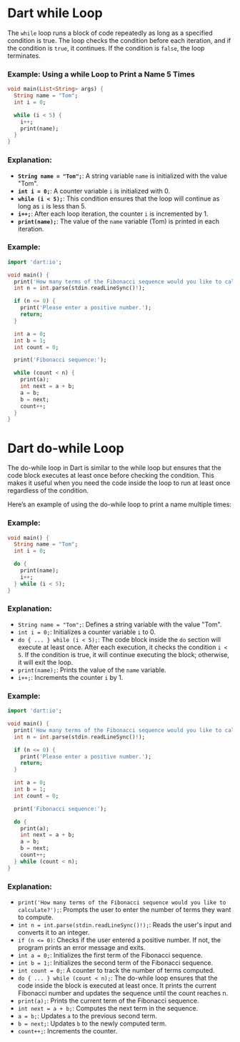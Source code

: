 # Dart while Loop

The `while` loop runs a block of code repeatedly as long as a specified condition is true. The loop checks the condition before each iteration, and if the condition is `true`, it continues. If the condition is `false`, the loop terminates.

### Example: Using a while Loop to Print a Name 5 Times

```dart
void main(List<String> args) {
  String name = "Tom";
  int i = 0;

  while (i < 5) {
    i++;
    print(name);
  } 
}
```
### Explanation:

- **`String name = "Tom";`**: A string variable `name` is initialized with the value "Tom".
- **`int i = 0;`**: A counter variable `i` is initialized with 0.
- **`while (i < 5);`**: This condition ensures that the loop will continue as long as `i` is less than 5.
- **`i++;`**: After each loop iteration, the counter `i` is incremented by 1.
- **`print(name);`**: The value of the `name` variable (Tom) is printed in each iteration.
  
### Example:
```dart
import 'dart:io';

void main() {
  print('How many terms of the Fibonacci sequence would you like to calculate?');
  int n = int.parse(stdin.readLineSync()!);

  if (n <= 0) {
    print('Please enter a positive number.');
    return;
  }

  int a = 0;
  int b = 1;
  int count = 0;

  print('Fibonacci sequence:');

  while (count < n) {
    print(a);
    int next = a + b;
    a = b;
    b = next;
    count++;
  }
}
```
# Dart do-while Loop

The do-while loop in Dart is similar to the while loop but ensures that the code block executes at least once before checking the condition. This makes it useful when you need the code inside the loop to run at least once regardless of the condition.

Here’s an example of using the do-while loop to print a name multiple times:

### Example:

```dart
void main() {
  String name = "Tom";
  int i = 0;

  do {  
    print(name);
    i++;  
  } while (i < 5);
}
```
### Explanation:
- `String name = "Tom";`: Defines a string variable with the value "Tom".
- `int i = 0;`: Initializes a counter variable `i` to 0.
- `do { ... } while (i < 5);`: The code block inside the `do` section will execute at least once. After each execution, it checks the condition `i < 5`. If the condition is true, it will continue executing the block; otherwise, it will exit the loop.
- `print(name);`: Prints the value of the `name` variable.
- `i++;`: Increments the counter `i` by 1.

### Example:
```dart
import 'dart:io';

void main() {
  print('How many terms of the Fibonacci sequence would you like to calculate?');
  int n = int.parse(stdin.readLineSync()!);

  if (n <= 0) {
    print('Please enter a positive number.');
    return;
  }

  int a = 0;
  int b = 1;
  int count = 0;

  print('Fibonacci sequence:');

  do {
    print(a);
    int next = a + b;
    a = b;
    b = next;
    count++;
  } while (count < n);
}
```
### Explanation:

- `print('How many terms of the Fibonacci sequence would you like to calculate?');`: Prompts the user to enter the number of terms they want to compute.
- `int n = int.parse(stdin.readLineSync()!);`: Reads the user's input and converts it to an integer.
- `if (n <= 0)`: Checks if the user entered a positive number. If not, the program prints an error message and exits.
- `int a = 0;`: Initializes the first term of the Fibonacci sequence.
- `int b = 1;`: Initializes the second term of the Fibonacci sequence.
- `int count = 0;`: A counter to track the number of terms computed.
- `do { ... } while (count < n);`: The do-while loop ensures that the code inside the block is executed at least once. It prints the current Fibonacci number and updates the sequence until the count reaches n.
- `print(a);`: Prints the current term of the Fibonacci sequence.
- `int next = a + b;`: Computes the next term in the sequence.
- `a = b;`: Updates `a` to the previous second term.
- `b = next;`: Updates `b` to the newly computed term.
- `count++;`: Increments the counter.
